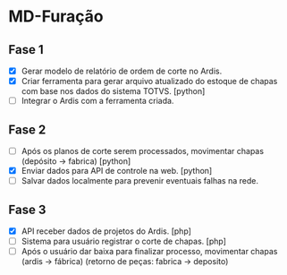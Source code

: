 # MD-Furação

## Fase 1
- [x] Gerar modelo de relatório de ordem de corte no Ardis.
- [x] Criar ferramenta para gerar arquivo atualizado do estoque de chapas com base nos dados do sistema TOTVS. [python]
- [ ] Integrar o Ardis com a ferramenta criada.

## Fase 2
- [ ] Após os planos de corte serem processados, movimentar chapas (depósito -> fabrica) [python]
- [x] Enviar dados para API de controle na web. [python]
- [ ] Salvar dados localmente para prevenir eventuais falhas na rede.

## Fase 3
- [x] API receber dados de projetos do Ardis. [php]
- [ ] Sistema para usuário registrar o corte de chapas. [php] 
- [ ] Após o usuário dar baixa para finalizar processo, movimentar chapas (ardis -> fábrica) (retorno de peças: fabrica -> deposito)